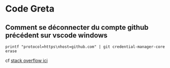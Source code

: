 # Code Greta

## Comment se déconnecter du compte github précédent sur vscode windows

`printf "protocol=https\nhost=github.com" | git credential-manager-core erase`

cf [stack overflow ici](https://stackoverflow.com/a/48415708)
 